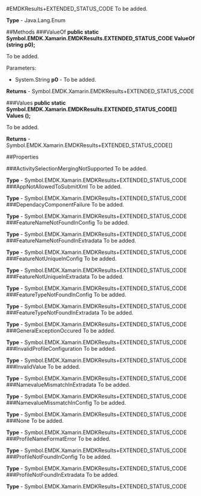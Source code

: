 #EMDKResults+EXTENDED_STATUS_CODE
To be added.

**Type** - Java.Lang.Enum

##Methods
###ValueOf
**public static Symbol.EMDK.Xamarin.EMDKResults.EXTENDED_STATUS_CODE ValueOf (string p0);**

To be added.

Parameters: 

* System.String **p0** - To be added.

**Returns** - Symbol.EMDK.Xamarin.EMDKResults+EXTENDED_STATUS_CODE

###Values
**public static Symbol.EMDK.Xamarin.EMDKResults.EXTENDED_STATUS_CODE[] Values ();**

To be added.


**Returns** - Symbol.EMDK.Xamarin.EMDKResults+EXTENDED_STATUS_CODE[]

##Properties

###ActivitySelectionMergingNotSupported
To be added.

**Type** - Symbol.EMDK.Xamarin.EMDKResults+EXTENDED_STATUS_CODE
###AppNotAllowedToSubmitXml
To be added.

**Type** - Symbol.EMDK.Xamarin.EMDKResults+EXTENDED_STATUS_CODE
###DependacyComponentFailure
To be added.

**Type** - Symbol.EMDK.Xamarin.EMDKResults+EXTENDED_STATUS_CODE
###FeatureNameNotFoundInConfig
To be added.

**Type** - Symbol.EMDK.Xamarin.EMDKResults+EXTENDED_STATUS_CODE
###FeatureNameNotFoundInExtradata
To be added.

**Type** - Symbol.EMDK.Xamarin.EMDKResults+EXTENDED_STATUS_CODE
###FeatureNotUniqueInConfig
To be added.

**Type** - Symbol.EMDK.Xamarin.EMDKResults+EXTENDED_STATUS_CODE
###FeatureNotUniqueInExtradata
To be added.

**Type** - Symbol.EMDK.Xamarin.EMDKResults+EXTENDED_STATUS_CODE
###FeatureTypeNotFoundInConfig
To be added.

**Type** - Symbol.EMDK.Xamarin.EMDKResults+EXTENDED_STATUS_CODE
###FeatureTypeNotFoundInExtradata
To be added.

**Type** - Symbol.EMDK.Xamarin.EMDKResults+EXTENDED_STATUS_CODE
###GeneralExceptionOccured
To be added.

**Type** - Symbol.EMDK.Xamarin.EMDKResults+EXTENDED_STATUS_CODE
###InvalidProfileConfiguration
To be added.

**Type** - Symbol.EMDK.Xamarin.EMDKResults+EXTENDED_STATUS_CODE
###InvalidValue
To be added.

**Type** - Symbol.EMDK.Xamarin.EMDKResults+EXTENDED_STATUS_CODE
###NamevalueMismatchInExtradata
To be added.

**Type** - Symbol.EMDK.Xamarin.EMDKResults+EXTENDED_STATUS_CODE
###NamevalueMissmatchInConfig
To be added.

**Type** - Symbol.EMDK.Xamarin.EMDKResults+EXTENDED_STATUS_CODE
###None
To be added.

**Type** - Symbol.EMDK.Xamarin.EMDKResults+EXTENDED_STATUS_CODE
###ProfileNameFormatError
To be added.

**Type** - Symbol.EMDK.Xamarin.EMDKResults+EXTENDED_STATUS_CODE
###ProfileNotFoundInConfig
To be added.

**Type** - Symbol.EMDK.Xamarin.EMDKResults+EXTENDED_STATUS_CODE
###ProfileNotFoundInExtradata
To be added.

**Type** - Symbol.EMDK.Xamarin.EMDKResults+EXTENDED_STATUS_CODE


